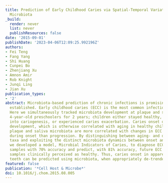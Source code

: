 ```yaml
---
title: Prediction of Early Childhood Caries via Spatial-Temporal Variations of Oral
  Microbiota
_build:
  render: never
  list: never
  publishResources: false
date: '2015-09-01'
publishDate: '2023-04-06T12:09:25.992196Z'
authors:
- Fei Teng
- Fang Yang
- Shi Huang
- Cunpei Bo
- Zhenjiang Xu
- Amnon Amir
- Rob Knight
- Junqi Ling
- Jian Xu
publication_types:
- '2'
abstract: Microbiota-based prediction of chronic infections is promising yet not well
  established. Early childhood caries (ECC) is the most common infection in children.
  Here we simultaneously tracked microbiota development at plaque and saliva in 50
  4-year-old preschoolers for 2 years; children either stayed healthy, transitioned
  into cariogenesis, or experienced caries exacerbation. Caries onset delayed microbiota
  development, which is otherwise correlated with aging in healthy children. Both
  plaque and saliva microbiota are more correlated with changes in ECC severity (dmfs)
  during onset than progression. By distinguishing between aging- and disease-associated
  taxa and exploiting the distinct microbiota dynamics between onset and progression,
  we developed a model, Microbial Indicators of Caries, to diagnose ECC from healthy
  samples with 70% accuracy and predict, with 81% accuracy, future ECC onsets for
  samples clinically perceived as healthy. Thus, caries onset in apparently healthy
  teeth can be predicted using microbiota, when appropriately de-trended for age.
featured: false
publication: '*Cell Host & Microbe*'
doi: 10.1016/j.chom.2015.08.005
---
```



